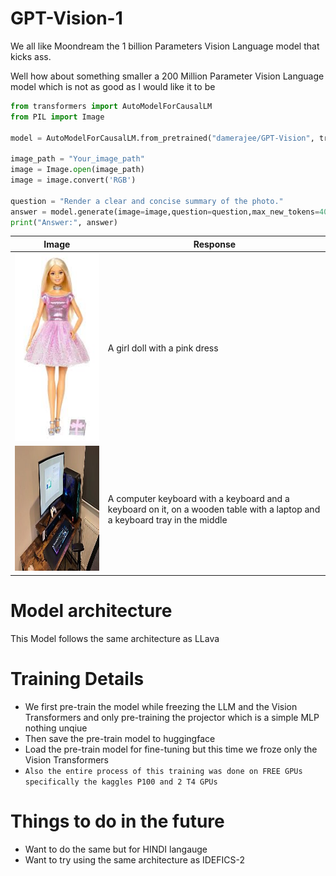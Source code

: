 # GPT-Vision-1

We all like Moondream the 1 billion Parameters Vision Language model that kicks ass.

Well how about something smaller a 200 Million Parameter Vision Language model which is not as good as I would like it to be 

```python
from transformers import AutoModelForCausalLM
from PIL import Image

model = AutoModelForCausalLM.from_pretrained("damerajee/GPT-Vision", trust_remote_code=True)

image_path = "Your_image_path"
image = Image.open(image_path)
image = image.convert('RGB')

question = "Render a clear and concise summary of the photo."
answer = model.generate(image=image,question=question,max_new_tokens=40)
print("Answer:", answer)
```


| Image | Response |
|-------|----------|
| <img src="GPT-Vision/Images/barbie.jpg" alt="barbie" width="200" height="300"> | A girl doll with a pink dress |
| <img src="GPT-Vision/Images/pc.jpg" alt="pc" width="300" height="200"> | A computer keyboard with a keyboard and a keyboard on it, on a wooden table with a laptop and a keyboard tray in the middle |


# Model architecture 

This Model follows the same architecture as LLava 

# Training Details 

- We first pre-train the model while freezing the LLM and the Vision Transformers and only pre-training the projector which is a simple MLP nothing unqiue 
- Then save the pre-train model to huggingface 
- Load the pre-train model for fine-tuning but this time we froze only the Vision Transformers  
- `Also the entire process of this training was done on FREE GPUs specifically the kaggles P100 and 2 T4 GPUs`

# Things to do in the future 
- Want to do the same but for  HINDI langauge 
- Want to try using the same architecture as IDEFICS-2 





